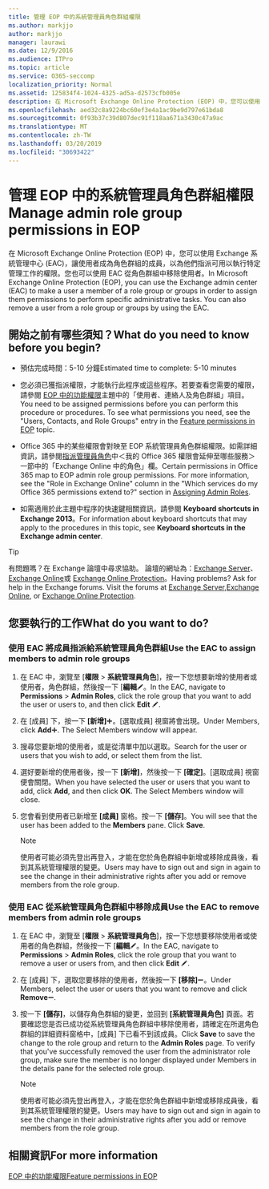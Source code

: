 ```yaml
---
title: 管理 EOP 中的系統管理員角色群組權限
ms.author: markjjo
author: markjjo
manager: laurawi
ms.date: 12/9/2016
ms.audience: ITPro
ms.topic: article
ms.service: O365-seccomp
localization_priority: Normal
ms.assetid: 125834f4-1024-4325-ad5a-d2573cfb005e
description: 在 Microsoft Exchange Online Protection (EOP) 中，您可以使用 Exchange 系統管理中心 (EAC)，讓使用者成為角色群組的成員，以為他們指派可用以執行特定管理工作的權限。您也可以使用 EAC 從角色群組中移除使用者。
ms.openlocfilehash: aed32c8a9224bc60ef3e4a1ac9be9d797e61bda8
ms.sourcegitcommit: 0f93b37c39d807dec91f118aa671a3430c47a9ac
ms.translationtype: MT
ms.contentlocale: zh-TW
ms.lasthandoff: 03/20/2019
ms.locfileid: "30693422"
---
```

# <a name="manage-admin-role-group-permissions-in-eop"></a><span data-ttu-id="96e3e-104">管理 EOP 中的系統管理員角色群組權限</span><span class="sxs-lookup"><span data-stu-id="96e3e-104">Manage admin role group permissions in EOP</span></span>
  
<span data-ttu-id="96e3e-p102">在 Microsoft Exchange Online Protection (EOP) 中，您可以使用 Exchange 系統管理中心 (EAC)，讓使用者成為角色群組的成員，以為他們指派可用以執行特定管理工作的權限。您也可以使用 EAC 從角色群組中移除使用者。</span><span class="sxs-lookup"><span data-stu-id="96e3e-p102">In Microsoft Exchange Online Protection (EOP), you can use the Exchange admin center (EAC) to make a user a member of a role group or groups in order to assign them permissions to perform specific administrative tasks. You can also remove a user from a role group or groups by using the EAC.</span></span>
  
## <a name="what-do-you-need-to-know-before-you-begin"></a><span data-ttu-id="96e3e-107">開始之前有哪些須知？</span><span class="sxs-lookup"><span data-stu-id="96e3e-107">What do you need to know before you begin?</span></span>

- <span data-ttu-id="96e3e-108">預估完成時間：5-10 分鐘</span><span class="sxs-lookup"><span data-stu-id="96e3e-108">Estimated time to complete: 5-10 minutes</span></span>
    
- <span data-ttu-id="96e3e-p103">您必須已獲指派權限，才能執行此程序或這些程序。若要查看您需要的權限，請參閱 [EOP 中的功能權限](feature-permissions-in-eop.md)主題中的「使用者、連絡人及角色群組」項目。</span><span class="sxs-lookup"><span data-stu-id="96e3e-p103">You need to be assigned permissions before you can perform this procedure or procedures. To see what permissions you need, see the "Users, Contacts, and Role Groups" entry in the [Feature permissions in EOP](feature-permissions-in-eop.md) topic.</span></span> 
    
- <span data-ttu-id="96e3e-p104">Office 365 中的某些權限會對映至 EOP 系統管理員角色群組權限。如需詳細資訊，請參閱[指派管理員角色](https://go.microsoft.com/fwlink/p/?LinkId=286708)中＜我的 Office 365 權限會延伸至哪些服務＞一節中的「Exchange Online 中的角色」欄。</span><span class="sxs-lookup"><span data-stu-id="96e3e-p104">Certain permissions in Office 365 map to EOP admin role group permissions. For more information, see the "Role in Exchange Online" column in the "Which services do my Office 365 permissions extend to?" section in [Assigning Admin Roles](https://go.microsoft.com/fwlink/p/?LinkId=286708).</span></span>
    
- <span data-ttu-id="96e3e-114">如需適用於此主題中程序的快速鍵相關資訊，請參閱 **Keyboard shortcuts in Exchange 2013**。</span><span class="sxs-lookup"><span data-stu-id="96e3e-114">For information about keyboard shortcuts that may apply to the procedures in this topic, see **Keyboard shortcuts in the Exchange admin center**.</span></span>
    
> [!TIP]
> <span data-ttu-id="96e3e-p105">有問題嗎？在 Exchange 論壇中尋求協助。 論壇的網址為：[Exchange Server](https://go.microsoft.com/fwlink/p/?linkId=60612)、[Exchange Online](https://go.microsoft.com/fwlink/p/?linkId=267542)或 [Exchange Online Protection](https://go.microsoft.com/fwlink/p/?linkId=285351)。</span><span class="sxs-lookup"><span data-stu-id="96e3e-p105">Having problems? Ask for help in the Exchange forums. Visit the forums at [Exchange Server](https://go.microsoft.com/fwlink/p/?linkId=60612),[Exchange Online](https://go.microsoft.com/fwlink/p/?linkId=267542), or [Exchange Online Protection](https://go.microsoft.com/fwlink/p/?linkId=285351).</span></span> 
  
## <a name="what-do-you-want-to-do"></a><span data-ttu-id="96e3e-118">您要執行的工作</span><span class="sxs-lookup"><span data-stu-id="96e3e-118">What do you want to do?</span></span>

### <a name="use-the-eac-to-assign-members-to-admin-role-groups"></a><span data-ttu-id="96e3e-119">使用 EAC 將成員指派給系統管理員角色群組</span><span class="sxs-lookup"><span data-stu-id="96e3e-119">Use the EAC to assign members to admin role groups</span></span>

1. <span data-ttu-id="96e3e-120">在 EAC 中，瀏覽至 [**權限** \> **系統管理員角色**]，按一下您想要新增的使用者或使用者，角色群組，然後按一下 [**編輯**![編輯圖示](../media/ITPro-EAC-EditIcon.gif)。</span><span class="sxs-lookup"><span data-stu-id="96e3e-120">In the EAC, navigate to **Permissions** \> **Admin Roles**, click the role group that you want to add the user or users to, and then click **Edit** ![Edit icon](../media/ITPro-EAC-EditIcon.gif).</span></span>
    
2. <span data-ttu-id="96e3e-p106">在 [成員] 下，按一下 **[新增]**![加入圖示](../media/ITPro-EAC-AddIcon.gif)。[選取成員] 視窗將會出現。</span><span class="sxs-lookup"><span data-stu-id="96e3e-p106">Under Members, click **Add**![Add Icon](../media/ITPro-EAC-AddIcon.gif). The Select Members window will appear.</span></span>
    
3. <span data-ttu-id="96e3e-123">搜尋您要新增的使用者，或是從清單中加以選取。</span><span class="sxs-lookup"><span data-stu-id="96e3e-123">Search for the user or users that you wish to add, or select them from the list.</span></span>
    
4. <span data-ttu-id="96e3e-p107">選好要新增的使用者後，按一下 **[新增]**，然後按一下 **[確定]**。[選取成員] 視窗便會關閉。</span><span class="sxs-lookup"><span data-stu-id="96e3e-p107">When you have selected the user or users that you want to add, click **Add**, and then click **OK**. The Select Members window will close.</span></span>
    
5. <span data-ttu-id="96e3e-p108">您會看到使用者已新增至 **[成員]** 窗格。按一下 **[儲存]**。</span><span class="sxs-lookup"><span data-stu-id="96e3e-p108">You will see that the user has been added to the **Members** pane. Click **Save**.</span></span>
    
    > [!NOTE]
    > <span data-ttu-id="96e3e-128">使用者可能必須先登出再登入，才能在您於角色群組中新增或移除成員後，看到其系統管理權限的變更。</span><span class="sxs-lookup"><span data-stu-id="96e3e-128">Users may have to sign out and sign in again to see the change in their administrative rights after you add or remove members from the role group.</span></span> 
  
### <a name="use-the-eac-to-remove-members-from-admin-role-groups"></a><span data-ttu-id="96e3e-129">使用 EAC 從系統管理員角色群組中移除成員</span><span class="sxs-lookup"><span data-stu-id="96e3e-129">Use the EAC to remove members from admin role groups</span></span>

1. <span data-ttu-id="96e3e-130">在 EAC 中，瀏覽至 [**權限** \> **系統管理員角色**]，按一下您想要移除使用者或使用者的角色群組，然後按一下 [**編輯**![編輯圖示](../media/ITPro-EAC-EditIcon.gif)。</span><span class="sxs-lookup"><span data-stu-id="96e3e-130">In the EAC, navigate to **Permissions** \> **Admin Roles**, click the role group that you want to remove a user or users from, and then click **Edit** ![Edit icon](../media/ITPro-EAC-EditIcon.gif).</span></span>
    
2. <span data-ttu-id="96e3e-131">在 [成員] 下，選取您要移除的使用者，然後按一下 **[移除]**![[移除] 圖示](../media/ITPro-EAC-RemoveIcon.gif)。</span><span class="sxs-lookup"><span data-stu-id="96e3e-131">Under Members, select the user or users that you want to remove and click **Remove**![Remove icon](../media/ITPro-EAC-RemoveIcon.gif).</span></span>
    
3. <span data-ttu-id="96e3e-p109">按一下 **[儲存]**，以儲存角色群組的變更，並回到 **[系統管理員角色]** 頁面。若要確認您是否已成功從系統管理員角色群組中移除使用者，請確定在所選角色群組的詳細資料窗格中，[成員] 下已看不到該成員。</span><span class="sxs-lookup"><span data-stu-id="96e3e-p109">Click **Save** to save the change to the role group and return to the **Admin Roles** page. To verify that you've successfully removed the user from the administrator role group, make sure the member is no longer displayed under Members in the details pane for the selected role group.</span></span> 
    
    > [!NOTE]
    > <span data-ttu-id="96e3e-134">使用者可能必須先登出再登入，才能在您於角色群組中新增或移除成員後，看到其系統管理權限的變更。</span><span class="sxs-lookup"><span data-stu-id="96e3e-134">Users may have to sign out and sign in again to see the change in their administrative rights after you add or remove members from the role group.</span></span> 
  
## <a name="for-more-information"></a><span data-ttu-id="96e3e-135">相關資訊</span><span class="sxs-lookup"><span data-stu-id="96e3e-135">For more information</span></span>

[<span data-ttu-id="96e3e-136">EOP 中的功能權限</span><span class="sxs-lookup"><span data-stu-id="96e3e-136">Feature permissions in EOP</span></span>](feature-permissions-in-eop.md)
  

